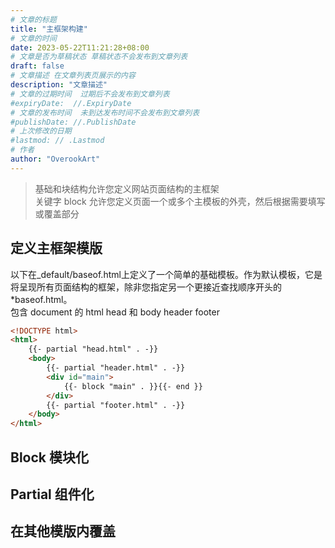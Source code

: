 ```yaml
---
# 文章的标题
title: "主框架构建"
# 文章的时间
date: 2023-05-22T11:21:28+08:00
# 文章是否为草稿状态 草稿状态不会发布到文章列表
draft: false
# 文章描述 在文章列表页展示的内容
description: "文章描述"
# 文章的过期时间  过期后不会发布到文章列表
#expiryDate:  //.ExpiryDate
# 文章的发布时间  未到达发布时间不会发布到文章列表
#publishDate: //.PublishDate
# 上次修改的日期
#lastmod: // .Lastmod
# 作者
author: "OverookArt"
---
```


> 基础和块结构允许您定义网站页面结构的主框架  
> 关键字 block 允许您定义页面一个或多个主模板的外壳，然后根据需要填写或覆盖部分  

## 定义主框架模版  

以下在_default/baseof.html上定义了一个简单的基础模板。作为默认模板，它是将呈现所有页面结构的框架，除非您指定另一个更接近查找顺序开头的*baseof.html。  
包含  document 的 html head 和 body header footer

``` html
<!DOCTYPE html>
<html>
    {{- partial "head.html" . -}}
    <body>
        {{- partial "header.html" . -}}
        <div id="main">
            {{- block "main" . }}{{- end }}
        </div>
        {{- partial "footer.html" . -}}
    </body>
</html>
```

## Block 模块化  

## Partial 组件化  

## 在其他模版内覆盖  

